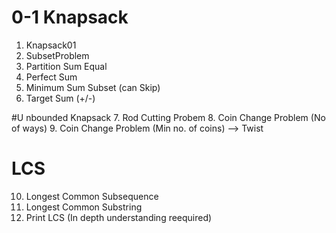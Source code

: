 # 0-1 Knapsack
1. Knapsack01
2. SubsetProblem
3. Partition Sum Equal
4. Perfect Sum 
5. Minimum Sum Subset (can Skip)
6. Target Sum (+/-)

#U nbounded Knapsack
7. Rod Cutting Probem
8. Coin Change Problem (No of ways)
9. Coin Change Problem (Min no. of coins) --> Twist

# LCS
10. Longest Common Subsequence
11. Longest Common Substring
12. Print LCS (In depth understanding reequired)
